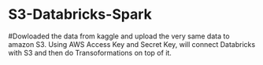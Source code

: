 # S3-Databricks-Spark

#Dowloaded the data from kaggle and upload the very same data to amazon S3. Using AWS Access Key and Secret Key, will connect Databricks with S3 and then do Transoformations on top of it.
